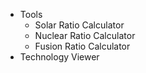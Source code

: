 - Tools
  - Solar Ratio Calculator
  - Nuclear Ratio Calculator
  - Fusion Ratio Calculator
- Technology Viewer